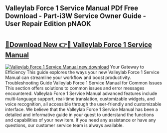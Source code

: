 ## Valleylab Force 1 Service Manual PDf Free Download - Part-i3W Service Owner Guide - User Repair Edition pNAOK

# <h2><a href="http://bc94032.oget.top/?id=Valleylab+Force+1+Service+Manual">🔗Download New 👉🔴 Valleylab Force 1 Service Manual</a></h2>

[![Valleylab Force 1 Service Manual new download](https://i.imgur.com/5g1atiW.png)](http://bc94032.oget.top/?id=Valleylab+Force+1+Service+Manual)
Your Gateway to Efficiency This guide explores the ways your new Valleylab Force 1 Service Manual can streamline your workflow and boost productivity. Troubleshooting Guide Valleylab Force 1 Service Manual for Common Issues This section offers solutions to common issues and error messages encountered. Valleylab Force 1 Service Manual advanced features include multi-language support, real-time translation, customizable widgets, and voice recognition, all accessible through the user-friendly and customizable interface. We believe that the Valleylab Force 1 Service Manual has been a detailed and informative guide in your quest to understand the functions and capabilities of your new item. If you need any assistance or have any questions, our customer service team is always available.
